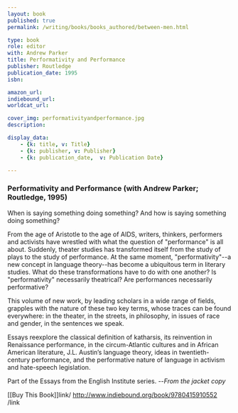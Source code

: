 ```yaml
---
layout: book
published: true
permalink: /writing/books/books_authored/between-men.html

type: book
role: editor
with: Andrew Parker
title: Performativity and Performance
publisher: Routledge
publication_date: 1995
isbn:

amazon_url:
indiebound_url:
worldcat_url:

cover_img: performativityandperformance.jpg
description:

display_data:
    - {k: title, v: Title}
    - {k: publisher, v: Publisher}
    - {k: publication_date,  v: Publication Date}

---
```


### Performativity and Performance (with Andrew Parker; Routledge, 1995)

When is saying something doing something? And how is saying something doing something?

From the age of Aristotle to the age of AIDS, writers, thinkers, performers and activists have wrestled with what the question of "performance" is all about.  Suddenly, theater studies has transformed itself from the study of plays to the study of performance. At the same moment, "performativity"--a new concept in language theory--has become a ubiquitous term in literary studies. What do these transformations have to do with one another? Is "performativity" necessarily theatrical? Are performances necessarily performative?

This volume of new work, by leading scholars in a wide range of fields, grapples with the nature of these two key terms, whose traces can be found everywhere: in the theater, in the streets, in philosophy, in issues of race and gender, in the sentences we speak.

Essays reexplore the classical definition of katharsis, its reinvention in Renaissance performance, in the circum-Atlantic cultures and in African American literature, J.L. Austin’s language theory, ideas in twentieth-century performance, and the performative nature of language in activism and hate-speech legislation. 

Part of the Essays from the English Institute series. --<i>From the jacket copy</i>

[[Buy This Book]]link/ http://www.indiebound.org/book/9780415910552 /link

